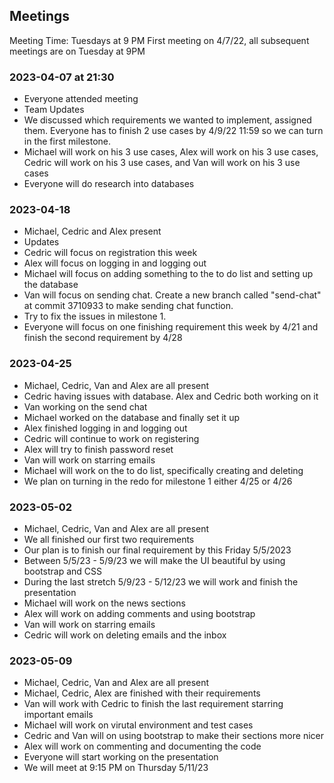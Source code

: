 ## Meetings

Meeting Time: Tuesdays at 9 PM
First meeting on 4/7/22, all subsequent meetings are on Tuesday at 9PM

### 2023-04-07 at 21:30

- Everyone attended meeting
- Team Updates
- We discussed which requirements we wanted to implement, assigned them. Everyone has to finish 2 use cases by 4/9/22 11:59 so we can turn in the first milestone.
- Michael will work on his 3 use cases, Alex will work on his 3 use cases, Cedric will work on his 3 use cases, and Van will work on his 3 use cases
- Everyone will do research into databases

### 2023-04-18

- Michael, Cedric and Alex present
- Updates
- Cedric will focus on registration this week
- Alex will focus on logging in and logging out
- Michael will focus on adding something to the to do list and setting up the database
- Van will focus on sending chat. Create a new branch called "send-chat" at commit 3710933 to make sending chat function.
- Try to fix the issues in milestone 1.
- Everyone will focus on one finishing requirement this week by 4/21 and finish the second requirement by 4/28

### 2023-04-25

- Michael, Cedric, Van and Alex are all present
- Cedric having issues with database. Alex and Cedric both working on it
- Van working on the send chat
- Michael worked on the database and finally set it up
- Alex finished logging in and logging out
- Cedric will continue to work on registering
- Alex will try to finish password reset
- Van will work on starring emails
- Michael will work on the to do list, specifically creating and deleting
- We plan on turning in the redo for milestone 1 either 4/25 or 4/26

### 2023-05-02

- Michael, Cedric, Van and Alex are all present
- We all finished our first two requirements
- Our plan is to finish our final requirement by this Friday 5/5/2023
- Between 5/5/23 - 5/9/23 we will make the UI beautiful by using bootstrap and CSS
- During the last stretch 5/9/23 - 5/12/23 we will work and finish the presentation
- Michael will work on the news sections
- Alex will work on adding comments and using bootstrap
- Van will work on starring emails
- Cedric will work on deleting emails and the inbox

### 2023-05-09

- Michael, Cedric, Van and Alex are all present
- Michael, Cedric, Alex are finished with their requirements
- Van will work with Cedric to finish the last requirement starring important emails
- Michael will work on virutal environment and test cases
- Cedric and Van will on using bootstrap to make their sections more nicer
- Alex will work on commenting and documenting the code
- Everyone will start working on the presentation
- We will meet at 9:15 PM on Thursday 5/11/23
